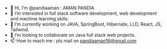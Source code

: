 - 👋 Hi, I’m @pandiaaman : AMAN PANDIA
- 👀 I’m interested in full stack software development, web development and machine learning skills.
- 🌱 I’m currently working on JAVA, SpringBoot, Hibernate, LLD, React, JS, Tailwind.
- 💞️ I’m looking to collaborate on Java full stack web projects.
- 📫 How to reach me : pls mail on pandiaaman16@gmail.com

<!---
pandiaaman/pandiaaman is a ✨ special ✨ repository because its `README.md` (this file) appears on your GitHub profile.
You can click the Preview link to take a look at your changes.
--->
